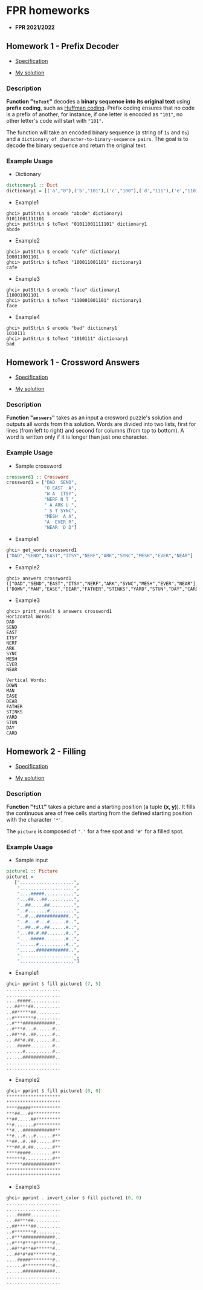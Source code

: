 # FPR homeworks

- **FPR 2021/2022**

## Homework 1 - Prefix Decoder

- [Specification](http://behalek.cs.vsb.cz/wiki/index.php?title=FP_Homework_1/en&oldid=2556#5_-_Prefix_Decoder)

- [My solution](prefix_decoder.hs)


### Description

**Function "`toText`"** decodes a **binary sequence into its original text** using **prefix coding**, such as [Huffman coding](https://en.wikipedia.org/wiki/Huffman_coding). Prefix coding ensures that no code is a prefix of another; for instance, if one letter is encoded as `"101"`, no other letter's code will start with `"101"`.

The function will take an encoded binary sequence (a string of `1s` and `0s`) and a `dictionary of character-to-binary-sequence pairs`. The goal is to decode the binary sequence and return the original text.

### Example Usage

- Dictionary

```haskell
dictionary1 :: Dict
dictionary1 = [('a',"0"),('b',"101"),('c',"100"),('d',"111"),('e',"1101"),('f',"1100")]
```

- Example1

```shell
ghci> putStrLn $ encode "abcde" dictionary1
01011001111101
ghci> putStrLn $ toText "01011001111101" dictionary1
abcde
```

- Example2

```shell
ghci> putStrLn $ encode "cafe" dictionary1
100011001101
ghci> putStrLn $ toText "100011001101" dictionary1
cafe
```

- Example3

```shell
ghci> putStrLn $ encode "face" dictionary1
110001001101
ghci> putStrLn $ toText "110001001101" dictionary1
face
```

- Example4

```shell
ghci> putStrLn $ encode "bad" dictionary1
1010111
ghci> putStrLn $ toText "1010111" dictionary1
bad
```

## Homework 1 - Crossword Answers

- [Specification](http://behalek.cs.vsb.cz/wiki/index.php?title=FP_Homework_1/en&oldid=2556#2_-_Crossword_Answers)

- [My solution](crowssword_answers.hs)

### Description

**Function "`answers`"** takes as an input a crosword puzzle's solution and outputs all words from this solution. Words are divided into two lists, first for lines (from left to right) and second for columns (from top to bottom). A word is written only if it is longer than just one character. 

### Example Usage

- Sample crossword

```haskell
crossword1 :: Crossword
crossword1 = ["DAD  SEND",
              "O EAST  A",
              "W A  ITSY",
              "NERF N T ",
              " A ARK U ",
              " S T SYNC",
              "MESH  A A",
              "A  EVER R",
              "NEAR  D D"]
```

- Example1
```haskell
ghci> get_words crossword1
["DAD","SEND","EAST","ITSY","NERF","ARK","SYNC","MESH","EVER","NEAR"]
```

- Example2
```
ghci> answers crossword1
(["DAD","SEND","EAST","ITSY","NERF","ARK","SYNC","MESH","EVER","NEAR"],["DOWN","MAN","EASE","DEAR","FATHER","STINKS","YARD","STUN","DAY","CARD"])
```

- Example3
```
ghci> print_result $ answers crossword1
Horizontal Words:
DAD
SEND
EAST
ITSY
NERF
ARK
SYNC
MESH
EVER
NEAR

Vertical Words:
DOWN
MAN
EASE
DEAR
FATHER
STINKS
YARD
STUN
DAY
CARD
```

## Homework 2 - Filling

- [Specification](http://behalek.cs.vsb.cz/wiki/index.php?title=FP_Homework_2&oldid=2426#3_-_Filling)

- [My solution](flood_fill.hs)

### Description

**Function "`fill`"** takes a picture and a starting position (a tuple **(x, y)**). It fills the continuous area of free cells starting from the defined starting position with the character `'*'`.

The `picture` is composed of `'.'` for a free spot and `'#'` for a filled spot.

### Example Usage

- Sample input
```haskell
picture1 :: Picture
picture1 = 
   ["....................",
    "....................",
    "....#####...........",
    "...##...##..........",
    "..##.....##.........",
    "..#.......#.........",
    "..#...############..",
    "..#...#...#......#..",
    "..##..#..##......#..",
    "...##.#.##.......#..",
    "....#####........#..",
    "......#..........#..",
    "......############..",
    "....................",
    "...................."]
```

- Example1

```haskell
ghci> pprint $ fill picture1 (7, 5)
....................
....................
....#####...........
...##***##..........
..##*****##.........
..#*******#.........
..#***############..
..#***#...#......#..
..##**#..##......#..
...##*#.##.......#..
....#####........#..
......#..........#..
......############..
....................
....................
```

- Example2

```haskell
ghci> pprint $ fill picture1 (0, 0)
********************
********************
****#####***********
***##...##**********
**##.....##*********
**#.......#*********
**#...############**
**#...#...#......#**
**##..#..##......#**
***##.#.##.......#**
****#####........#**
******#..........#**
******############**
********************
********************
```

- Example3

```haskell
ghci> pprint . invert_color $ fill picture1 (0, 0)
....................
....................
....#####...........
...##***##..........
..##*****##.........
..#*******#.........
..#***############..
..#***#***#******#..
..##**#**##******#..
...##*#*##*******#..
....#####********#..
......#**********#..
......############..
....................
....................
```
